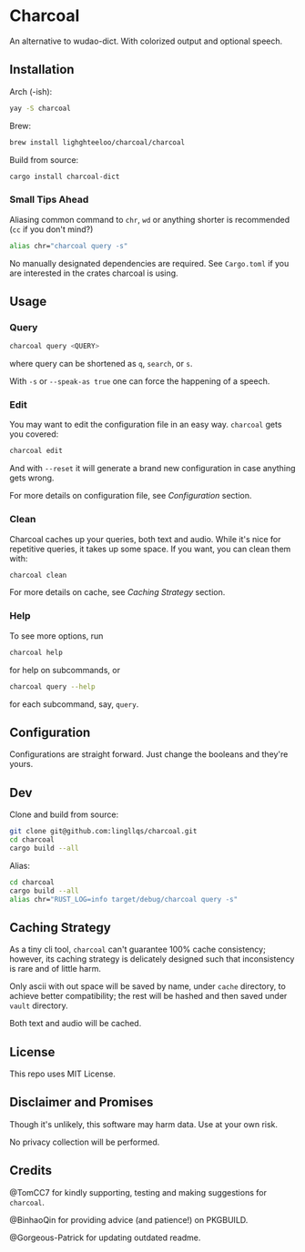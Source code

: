 # Charcoal

An alternative to wudao-dict. With colorized output and optional speech.

## Installation

Arch (-ish):

```sh
yay -S charcoal
```

Brew:

```sh
brew install lighghteeloo/charcoal/charcoal
```

Build from source:

```sh
cargo install charcoal-dict
```

### Small Tips Ahead

Aliasing common command to `chr`, `wd` or anything shorter is recommended (`cc` if you don't mind?)

```sh
alias chr="charcoal query -s"
```

No manually designated dependencies are required. See `Cargo.toml` if you are interested in the crates charcoal is using.


## Usage

### Query

```sh
charcoal query <QUERY>
```

where query can be shortened as `q`, `search`, or `s`.

With `-s` or `--speak-as true` one can force the happening of a speech.

### Edit

You may want to edit the configuration file in an easy way. `charcoal` gets you covered:

```sh
charcoal edit
```

And with `--reset` it will generate a brand new configuration in case anything gets wrong.

For more details on configuration file, see *Configuration* section.

### Clean

Charcoal caches up your queries, both text and audio. While it's nice for repetitive queries, it takes up some space. If you want, you can clean them with:

```sh
charcoal clean
```

For more details on cache, see *Caching Strategy* section.

### Help

To see more options, run

```sh
charcoal help
```

for help on subcommands, or

```sh
charcoal query --help
```

for each subcommand, say, `query`.


## Configuration

Configurations are straight forward. Just change the booleans and they're yours.

## Dev

Clone and build from source:

```sh
git clone git@github.com:lingllqs/charcoal.git
cd charcoal
cargo build --all
```

Alias:

```sh
cd charcoal
cargo build --all
alias chr="RUST_LOG=info target/debug/charcoal query -s"
```

## Caching Strategy

As a tiny cli tool, `charcoal` can't guarantee 100% cache consistency; however, its caching strategy is delicately designed such that inconsistency is rare and of little harm.

Only ascii with out space will be saved by name, under `cache` directory, to achieve better compatibility; the rest will be hashed and then saved under `vault` directory.

Both text and audio will be cached.

## License

This repo uses MIT License.

## Disclaimer and Promises

Though it's unlikely, this software may harm data. Use at your own risk.

No privacy collection will be performed.

## Credits

@TomCC7 for kindly supporting, testing and making suggestions for `charcoal`.

@BinhaoQin for providing advice (and patience!) on PKGBUILD.

@Gorgeous-Patrick for updating outdated readme.
